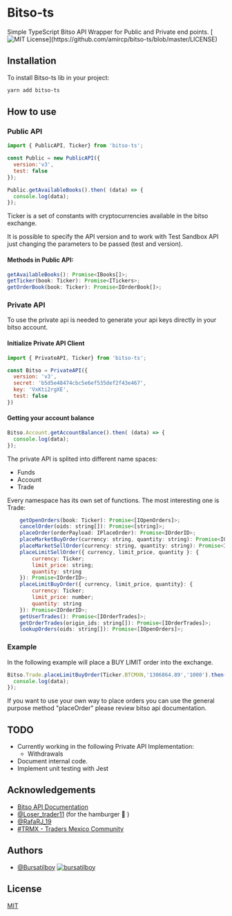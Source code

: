 # Bitso-ts

Simple TypeScript Bitso API Wrapper for Public and Private end points.
[![MIT License](https://img.shields.io/apm/l/atomic-design-ui.svg?)](https://github.com/amircp/bitso-ts/blob/master/LICENSE) 
## Installation

To install Bitso-ts lib in your project:

```bash
yarn add bitso-ts
```
    
## How to use


### Public API


```javascript
import { PublicAPI, Ticker} from 'bitso-ts';

const Public = new PublicAPI({
  version:'v3',
  test: false
});

Public.getAvailableBooks().then( (data) => {
  console.log(data);
});
```
Ticker is a set of constants with cryptocurrencies available in the bitso exchange.

It is possible to specify the API version and to work with Test Sandbox API just changing the parameters to be passed (test and version).
#### Methods in Public API:
```javascript
getAvailableBooks(): Promise<IBooks[]>;
getTicker(book: Ticker): Promise<ITickers>;
getOrderBook(book: Ticker): Promise<IOrderBook[]>;
```

### Private API

To use the private api is needed to generate your api keys directly in your bitso account.

#### Initialize Private API Client
```javascript
import { PrivateAPI, Ticker} from 'bitso-ts';

const Bitso = PrivateAPI({
  version: 'v3',
  secret: 'b5d5e48474cbc5e6ef535def2f43e467',
  key: 'VxKti2rgXE',
  test: false
})
```

#### Getting your account balance
```javascript
Bitso.Account.getAccountBalance().then( (data) => {
  console.log(data);
});
```
The private API is splited into different name spaces:

* Funds
* Account
* Trade

Every namespace has its own set of functions. The most interesting one is Trade:
```javascript
    getOpenOrders(book: Ticker): Promise<[IOpenOrders]>;
    cancelOrder(oids: string[]): Promise<[string]>;
    placeOrder(orderPayload: IPlaceOrder): Promise<IOrderID>;
    placeMarketBuyOrder(currency: string, quantity: string): Promise<IOrderID>;
    placeMarketSellOrder(currency: string, quantity: string): Promise<IOrderID>;
    placeLimitSellOrder({ currency, limit_price, quantity }: {
        currency: Ticker;
        limit_price: string;
        quantity: string
    }): Promise<IOrderID>;
    placeLimitBuyOrder({ currency, limit_price, quantity}: {
        currency: Ticker;
        limit_price: number;
        quantity: string
    }): Promise<IOrderID>;
    getUserTrades(): Promise<[IOrderTrades]>;
    getOrderTrades(origin_ids: string[]): Promise<[IOrderTrades]>;
    lookupOrders(oids: string[]): Promise<[IOpenOrders]>;
```

### Example

In the following example will place a BUY LIMIT order into the exchange.
```javascript
Bitso.Trade.placeLimitBuyOrder(Ticker.BTCMXN,'1306864.89','1000').then( (data) => {
  console.log(data);
});
```

If you want to use your own way to place orders you can use the general purpose method "placeOrder"
please review bitso api documentation.
## TODO

* Currently working in the following Private API Implementation:
  - Withdrawals
* Document internal code.
* Implement unit testing with Jest

## Acknowledgements

 - [Bitso API  Documentation](https://bitso.com/api_info)
 - [@Loser_trader11](https://twitter.com/loser_trader11) (for the hamburger 🍔 )
 - [@RafaRJ_19](https://twitter.com/RafaRJ_19) 
 - [#TRMX - Traders Mexico Community](https://twitter.com/search?q=%23TRMX) 

## Authors

- [@Bursatilboy](https://www.twitter.com/bursatilboy) [![bursatilboy](https://img.shields.io/twitter/follow/bursatilboy?label=Follow)](https://twitter.com/bursatilboy)



## License

[MIT](https://choosealicense.com/licenses/mit/)

